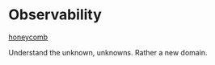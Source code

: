 # Observability

[honeycomb](https://www.honeycomb.io/)

Understand the unknown, unknowns.  Rather a new domain.
